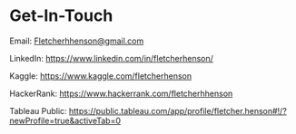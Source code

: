 # Get-In-Touch

Email: Fletcherhhenson@gmail.com

LinkedIn: https://www.linkedin.com/in/fletcherhenson/

Kaggle: https://www.kaggle.com/fletcherhenson

HackerRank: https://www.hackerrank.com/fletcherhhenson

Tableau Public: https://public.tableau.com/app/profile/fletcher.henson#!/?newProfile=true&activeTab=0
